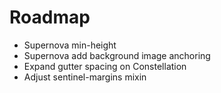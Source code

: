 # Roadmap

- Supernova min-height
- Supernova add background image anchoring
- Expand gutter spacing on Constellation
- Adjust sentinel-margins mixin
